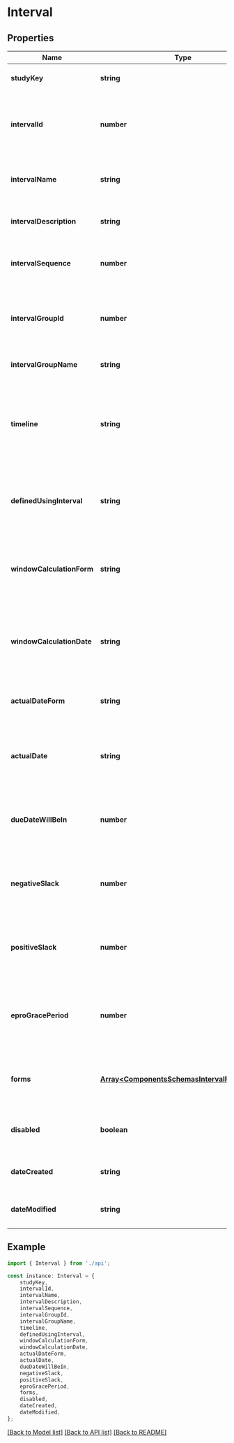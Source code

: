 # Interval


## Properties

Name | Type | Description | Notes
------------ | ------------- | ------------- | -------------
**studyKey** | **string** | Unique study key | [optional] [default to undefined]
**intervalId** | **number** | Unique system identifier for the interval (visit definition) | [optional] [default to undefined]
**intervalName** | **string** | Name of the interval (visit) as defined in the study | [optional] [default to undefined]
**intervalDescription** | **string** | Description of the interval (visit) | [optional] [default to undefined]
**intervalSequence** | **number** | Sequence number of the interval in the schedule | [optional] [default to undefined]
**intervalGroupId** | **number** | Identifier for the interval group (if intervals are grouped) | [optional] [default to undefined]
**intervalGroupName** | **string** | Name of the interval group | [optional] [default to undefined]
**timeline** | **string** | Type of interval visit window (e.g., None, Due Date, Start - End Date, Actual Date) | [optional] [default to undefined]
**definedUsingInterval** | **string** | Baseline interval used for calculating this interval’s dates | [optional] [default to undefined]
**windowCalculationForm** | **string** | Baseline form (name) from which the calculation date is taken | [optional] [default to undefined]
**windowCalculationDate** | **string** | Baseline field (variable name) from which the calculation date is taken | [optional] [default to undefined]
**actualDateForm** | **string** | Form used to capture the actual date for this interval | [optional] [default to undefined]
**actualDate** | **string** | Field (variable name) used to capture the actual date for this interval | [optional] [default to undefined]
**dueDateWillBeIn** | **number** | Number of days from the calculation date when the interval is due | [optional] [default to undefined]
**negativeSlack** | **number** | Number of days before the due date that are allowed (negative window) | [optional] [default to undefined]
**positiveSlack** | **number** | Number of days after the due date that are allowed (positive window) | [optional] [default to undefined]
**eproGracePeriod** | **number** | Number of days of grace period for ePRO completion after due date | [optional] [default to undefined]
**forms** | [**Array&lt;ComponentsSchemasIntervalFormsItem&gt;**](ComponentsSchemasIntervalFormsItem.md) | List of forms that are scheduled in this interval | [optional] [default to undefined]
**disabled** | **boolean** | Whether the interval is soft-deleted (disabled) | [optional] [default to undefined]
**dateCreated** | **string** | Date when this interval was created | [optional] [default to undefined]
**dateModified** | **string** | Date when this interval was last modified | [optional] [default to undefined]

## Example

```typescript
import { Interval } from './api';

const instance: Interval = {
    studyKey,
    intervalId,
    intervalName,
    intervalDescription,
    intervalSequence,
    intervalGroupId,
    intervalGroupName,
    timeline,
    definedUsingInterval,
    windowCalculationForm,
    windowCalculationDate,
    actualDateForm,
    actualDate,
    dueDateWillBeIn,
    negativeSlack,
    positiveSlack,
    eproGracePeriod,
    forms,
    disabled,
    dateCreated,
    dateModified,
};
```

[[Back to Model list]](../README.md#documentation-for-models) [[Back to API list]](../README.md#documentation-for-api-endpoints) [[Back to README]](../README.md)
